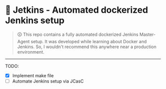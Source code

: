 # 🚀 Jetkins - Automated dockerized Jenkins setup

> 🛈 This repo contains a fully automated dockerized Jenkins Master-Agent setup. It was developed while learning about Docker and Jenkins. So, I wouldn't recommend this anywhere near a production environment.

---

TODO:

- [x] Implement make file
- [ ] Automate Jenkins setup via JCasC

